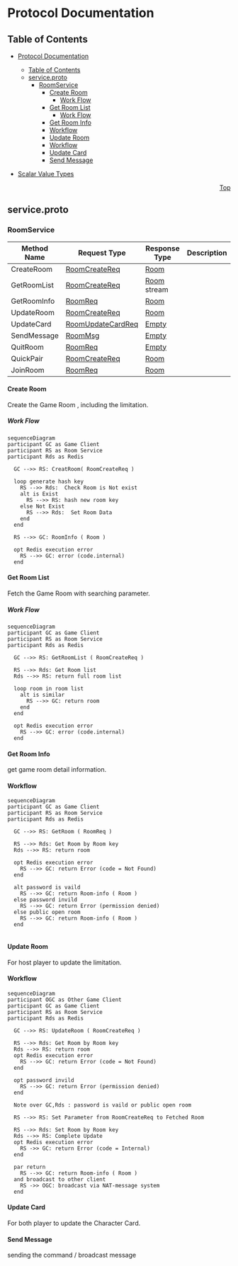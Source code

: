 # Protocol Documentation
<a name="top"></a>

## Table of Contents

- [Protocol Documentation](#protocol-documentation)
  - [Table of Contents](#table-of-contents)
  - [service.proto](#serviceproto)
    - [RoomService](#roomservice)
      - [Create Room](#create-room)
        - [Work Flow](#work-flow)
      - [Get Room List](#get-room-list)
        - [Work Flow](#work-flow-1)
      - [Get Room Info](#get-room-info)
      - [Workflow](#workflow)
      - [Update Room](#update-room)
      - [Workflow](#workflow-1)
      - [Update Card](#update-card)
      - [Send Message](#send-message)
  
- [Scalar Value Types](#scalar-value-types)



<a name="service.proto"></a>
<p align="right"><a href="#top">Top</a></p>

## service.proto

<a name="ULZProto.RoomService"></a>

### RoomService


| Method Name | Request Type                                     | Response Type                 | Description |
| ----------- | ------------------------------------------------ | ----------------------------- | ----------- |
| CreateRoom  | [RoomCreateReq](#ULZProto.RoomCreateReq)         | [Room](#ULZProto.Room)        |             |
| GetRoomList | [RoomCreateReq](#ULZProto.RoomCreateReq)         | [Room](#ULZProto.Room) stream |             |
| GetRoomInfo | [RoomReq](#ULZProto.RoomReq)                     | [Room](#ULZProto.Room)        |             |
| UpdateRoom  | [RoomCreateReq](#ULZProto.RoomCreateReq)         | [Room](#ULZProto.Room)        |             |
| UpdateCard  | [RoomUpdateCardReq](#ULZProto.RoomUpdateCardReq) | [Empty](#ULZProto.Empty)      |             |
| SendMessage | [RoomMsg](#ULZProto.RoomMsg)                     | [Empty](#ULZProto.Empty)      |             |
| QuitRoom    | [RoomReq](#ULZProto.RoomReq)                     | [Empty](#ULZProto.Empty)      |             |
| QuickPair   | [RoomCreateReq](#ULZProto.RoomCreateReq)         | [Room](#ULZProto.Room)        |             |
| JoinRoom    | [RoomReq](#ULZProto.RoomReq)                     | [Room](#ULZProto.Room)        |             |

 
#### Create Room 
Create the Game Room , including the limitation.

##### Work Flow
```mermaid 
sequenceDiagram
participant GC as Game Client
participant RS as Room Service
participant Rds as Redis

  GC -->> RS: CreatRoom( RoomCreateReq )

  loop generate hash key
    RS -->> Rds:  Check Room is Not exist
    alt is Exist 
      RS -->> RS: hash new room key
    else Not Exist 
      RS -->> Rds:  Set Room Data
    end
  end

  RS -->> GC: RoomInfo ( Room )

  opt Redis execution error
    RS -->> GC: error (code.internal) 
  end

```


#### Get Room List 
Fetch the Game Room with searching parameter.

##### Work Flow
```mermaid 
sequenceDiagram
participant GC as Game Client
participant RS as Room Service
participant Rds as Redis

  GC -->> RS: GetRoomList ( RoomCreateReq )

  RS -->> Rds: Get Room list
  Rds -->> RS: return full room list 

  loop room in room list 
    alt is similar 
      RS -->> GC: return room 
    end
  end

  opt Redis execution error
    RS -->> GC: error (code.internal) 
  end
```


#### Get Room Info
get game room detail information.

#### Workflow
```mermaid 
sequenceDiagram
participant GC as Game Client
participant RS as Room Service
participant Rds as Redis

  GC -->> RS: GetRoom ( RoomReq )

  RS -->> Rds: Get Room by Room key
  Rds -->> RS: return room 

  opt Redis execution error
    RS -->> GC: return Error (code = Not Found) 
  end
   
  alt password is vaild
    RS -->> GC: return Room-info ( Room )
  else password invild 
    RS -->> GC: return Error (permission denied)
  else public open room 
    RS -->> GC: return Room-info ( Room )
  end
  
```

#### Update Room
For host player to update the limitation.

#### Workflow
```mermaid 
sequenceDiagram 
participant OGC as Other Game Client
participant GC as Game Client
participant RS as Room Service
participant Rds as Redis

  GC -->> RS: UpdateRoom ( RoomCreateReq )

  RS -->> Rds: Get Room by Room key
  Rds -->> RS: return room 
  opt Redis execution error
    RS -->> GC: return Error (code = Not Found) 
  end

  opt password invild 
    RS -->> GC: return Error (permission denied)
  end

  Note over GC,Rds : password is vaild or public open room 

  RS -->> RS: Set Parameter from RoomCreateReq to Fetched Room
  
  RS -->> Rds: Set Room by Room key
  Rds -->> RS: Complete Update
  opt Redis execution error
    RS ->> GC: return Error (code = Internal) 
  end
  
  par return 
    RS -->> GC: return Room-info ( Room )  
  and broadcast to other client
    RS ->> OGC: broadcast via NAT-message system
  end
```

#### Update Card 
For both player to update the Character Card.

#### Send Message 
sending the command / broadcast message

